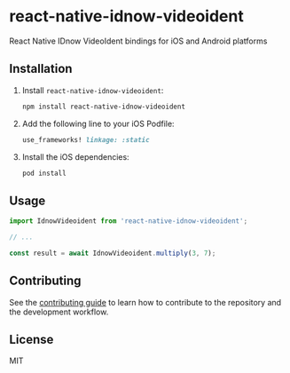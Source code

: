 # react-native-idnow-videoident

React Native IDnow VideoIdent bindings for iOS and Android platforms

## Installation

1. Install `react-native-idnow-videoident`:

    ```sh
    npm install react-native-idnow-videoident
    ```

2. Add the following line to your iOS Podfile:

    ```ruby
    use_frameworks! linkage: :static
    ```

3. Install the iOS dependencies:

    ```sh
    pod install
    ```

## Usage

```js
import IdnowVideoident from 'react-native-idnow-videoident';

// ...

const result = await IdnowVideoident.multiply(3, 7);
```

## Contributing

See the [contributing guide](CONTRIBUTING.md) to learn how to contribute to the repository and the development workflow.

## License

MIT
